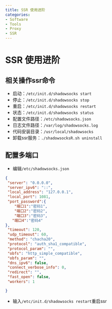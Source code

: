 ```yaml
---
title: SSR 使用进阶
categories:
- Software
- Tools
- Proxy
- SSR
---
```

# SSR 使用进阶

## 相关操作ssr命令

- 启动：`/etc/init.d/shadowsocks start `
-  停止：`/etc/init.d/shadowsocks stop `
-  重启：`/etc/init.d/shadowsocks restart`
-  状态：`/etc/init.d/shadowsocks status `
-  配置文件路径：`/etc/shadowsocks.json`
- 日志文件路径：`/var/log/shadowsocks.log `
- 代码安装目录：`/usr/local/shadowsocks `
- 卸载ssr服务：` ./shadowsocksR.sh uninstall `

## 配置多端口

- 编辑`/etc/shadowsocks.json`

```json
{
 "server": "0.0.0.0",
 "server_ipv6": "::",
 "local_address": "127.0.0.1",
 "local_port": 1081,
 "port_password":{
    "端口1":"密码1",
    "端口2":"密码2",
    "端口3":"密码3",
   "端口4":"密码4"
},
 "timeout": 120,
 "udp_timeout": 60,
 "method": "chacha20",
 "protocol": "auth_sha1_compatible",
 "protocol_param": "",
 "obfs": "http_simple_compatible",
 "obfs_param": "",
 "dns_ipv6": false,
 "connect_verbose_info": 0,
 "redirect": "",
 "fast_open": false,
 "workers": 1

}
```

- 输入`/etc/init.d/shadowsocks restart`重启ssr